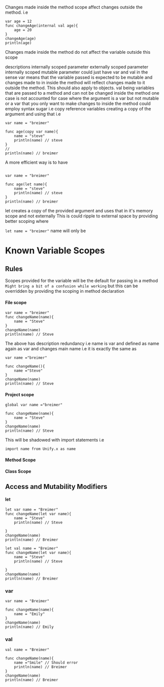 Changes made inside the method scope affect changes outside the method.
i.e
```Unify
var age = 12
func changeAge(internal val age){
    age = 20
}
changeAge(age)
println(age)
```

Changes made inside the method do not affect the variable outside this scope

descriptions
internally scoped parameter
externally scoped parameter
internally scoped mutable parameter
could just have var and val
in the sense var means that  the variable passed is expected to be mutable
and changes made to in inside the method will reflect changes made to it outside the method.
This should also apply to objects.
val being variables that are passed to a method and can not be changed inside the method
one case is not accounted for
case where the argument is a var but not mutable
or a var that you only want to make changes to inside the method could employ
syntax sugar i.e copy reference variables creating a copy of the argument and using that i.e

```Unify
var name = "breimer"

func age(copy var name){
    name = "steve"
    println(name) // steve
}
//
println(name) // breimer
```
A more efficient way is to have
```Unify

var name = "breimer"

func age(let name){
    name = "steve"
    println(name) // steve
}
println(name) // breimer
```

let creates a copy of the provided argument and uses that in
it's memory scope and not externally This is could ripple to external space by
providing better scoping where

```let name = "breimer"```
name will only be 

# Known Variable Scopes
## Rules
Scopes provided for the variable will be the default for passing in a method
```Might bring a bit of a confusion while working``` but this can be overridden 
by providing the scoping in method declaration
#### File scope  


```Unify
var name = "breimer"
func changeName(name){
    name = "Steve"
}
changeName(name)
println(name) // Steve
```
The above has description redundancy
i.e name is var and defined as name again as var and changes main name i.e it 
is exactly the same as
```Unify
var name ="breimer"

func changeName(){
    name ="Steve"
}
changeName(name)
println(name) // Steve
```
#### Project scope
```Unify
global var name ="breimer"

func changeName(name){
    name = "Steve"
}
changeName(name)
println(name) // Steve
```
This will be shadowed with import statements i.e 
```Unify
import name from Unify.x as name
```
#### Method Scope
#### Class Scope


## Access and Mutability Modifiers
#### let
```Unify
let var name = "Breimer"
func changeName(let var name){
    name = "Steve"
    println(name) // Steve

}
changeName(name)
println(name) // Breimer
```

```Unify
let val name = "Breimer"
func changeName(let var name){
    name = "Steve"
    println(name) // Steve

}
changeName(name)
println(name) // Breimer
```
### var
```Unify
var name = "Breimer"

func changeName(name){
    name = "Emily"
}
changeName(name)
println(name) // Emily
```
### val
```Unify
val name = "Breimer"

func changeName(name){
    name ="Smile" // Should error
    println(name) // Breimer
}
changeName(name)
println(name) // Breimer
```